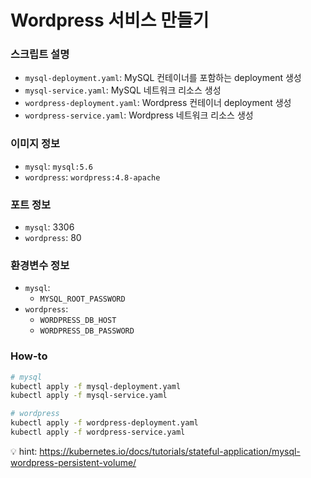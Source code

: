 # Wordpress 서비스 만들기

### 스크립트 설명

- `mysql-deployment.yaml`: MySQL 컨테이너를 포함하는 deployment 생성
- `mysql-service.yaml`: MySQL 네트워크 리소스 생성
- `wordpress-deployment.yaml`: Wordpress 컨테이너 deployment 생성
- `wordpress-service.yaml`: Wordpress 네트워크 리소스 생성


### 이미지 정보

- `mysql`: `mysql:5.6`
- `wordpress`: `wordpress:4.8-apache`


### 포트 정보

- `mysql`: 3306
- `wordpress`: 80


### 환경변수 정보

- `mysql`: 
	- `MYSQL_ROOT_PASSWORD`
- `wordpress`: 
	- `WORDPRESS_DB_HOST`
    - `WORDPRESS_DB_PASSWORD`


### How-to

```bash
# mysql
kubectl apply -f mysql-deployment.yaml
kubectl apply -f mysql-service.yaml

# wordpress
kubectl apply -f wordpress-deployment.yaml
kubectl apply -f wordpress-service.yaml
```

:bulb: hint: https://kubernetes.io/docs/tutorials/stateful-application/mysql-wordpress-persistent-volume/